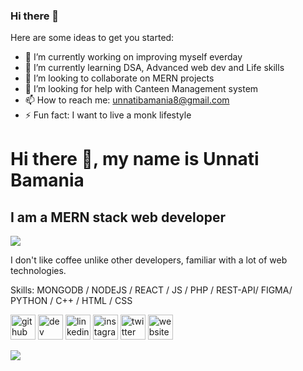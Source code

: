 ### Hi there 👋

Here are some ideas to get you started:

- 🔭 I’m currently working on improving myself everday
- 🌱 I’m currently learning DSA, Advanced web dev and Life skills
- 👯 I’m looking to collaborate on MERN projects
- 🤔 I’m looking for help with Canteen Management system
- 📫 How to reach me: unnatibamania8@gmail.com  
- ⚡ Fun fact: I want to live a monk lifestyle

# Hi there 👋, my name is Unnati Bamania
## I am a MERN stack web developer

![](https://i.imgur.com/AISkwEs.png)

I don't like coffee unlike other developers, familiar with a lot of web technologies. 

Skills: MONGODB / NODEJS / REACT / JS / PHP / REST-API/ FIGMA/ PYTHON / C++ / HTML / CSS



[<img src='https://cdn.jsdelivr.net/npm/simple-icons@3.0.1/icons/github.svg' alt='github' height='40'>](https://github.com/https://github.com/unnati2000)  [<img src='https://cdn.jsdelivr.net/npm/simple-icons@3.0.1/icons/dev-dot-to.svg' alt='dev' height='40'>](https://dev.to/https://dev.to/commentme)  [<img src='https://cdn.jsdelivr.net/npm/simple-icons@3.0.1/icons/linkedin.svg' alt='linkedin' height='40'>](https://www.linkedin.com/in/https://www.linkedin.com/in/unnatibamania/)  [<img src='https://cdn.jsdelivr.net/npm/simple-icons@3.0.1/icons/instagram.svg' alt='instagram' height='40'>](https://www.instagram.com/https://www.instagram.com/unnatibamania//)  [<img src='https://cdn.jsdelivr.net/npm/simple-icons@3.0.1/icons/twitter.svg' alt='twitter' height='40'>](https://twitter.com/https://twitter.com/bamania_unnati)  [<img src='https://cdn.jsdelivr.net/npm/simple-icons@3.0.1/icons/icloud.svg' alt='website' height='40'>](https://unnati2000.github.io/unnati2000.github.io)  




![](https://github-readme-stats.vercel.app/api?username=unnati2000&&show_icons=true&title_color=ffffff&icon_color=bb2acf&text_color=daf7dc&bg_color=151515)
